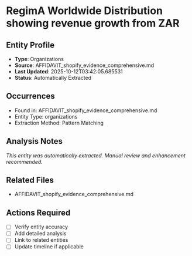 # RegimA Worldwide Distribution showing revenue growth from ZAR 

## Entity Profile
- **Type**: Organizations
- **Source**: AFFIDAVIT_shopify_evidence_comprehensive.md
- **Last Updated**: 2025-10-12T03:42:05.685531
- **Status**: Automatically Extracted

## Occurrences
- Found in: AFFIDAVIT_shopify_evidence_comprehensive.md
- Entity Type: organizations
- Extraction Method: Pattern Matching

## Analysis Notes
*This entity was automatically extracted. Manual review and enhancement recommended.*

## Related Files
- AFFIDAVIT_shopify_evidence_comprehensive.md

## Actions Required
- [ ] Verify entity accuracy
- [ ] Add detailed analysis
- [ ] Link to related entities
- [ ] Update timeline if applicable
